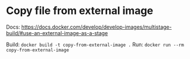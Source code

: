 # Copy file from external image

Docs: https://docs.docker.com/develop/develop-images/multistage-build/#use-an-external-image-as-a-stage

Build: `docker build -t copy-from-external-image .`
Run: `docker run --rm copy-from-external-image`